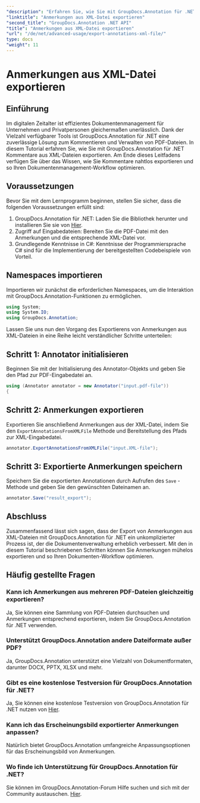 ```yaml
---
"description": "Erfahren Sie, wie Sie mit GroupDocs.Annotation für .NET Anmerkungen aus XML-Dateien exportieren und so Ihren Dokumentenverwaltungs-Workflow effizient vereinfachen."
"linktitle": "Anmerkungen aus XML-Datei exportieren"
"second_title": "GroupDocs.Annotation .NET API"
"title": "Anmerkungen aus XML-Datei exportieren"
"url": "/de/net/advanced-usage/export-annotations-xml-file/"
type: docs
"weight": 11
---
```


# Anmerkungen aus XML-Datei exportieren

## Einführung
Im digitalen Zeitalter ist effizientes Dokumentenmanagement für Unternehmen und Privatpersonen gleichermaßen unerlässlich. Dank der Vielzahl verfügbarer Tools ist GroupDocs.Annotation für .NET eine zuverlässige Lösung zum Kommentieren und Verwalten von PDF-Dateien. In diesem Tutorial erfahren Sie, wie Sie mit GroupDocs.Annotation für .NET Kommentare aus XML-Dateien exportieren. Am Ende dieses Leitfadens verfügen Sie über das Wissen, wie Sie Kommentare nahtlos exportieren und so Ihren Dokumentenmanagement-Workflow optimieren.
## Voraussetzungen
Bevor Sie mit dem Lernprogramm beginnen, stellen Sie sicher, dass die folgenden Voraussetzungen erfüllt sind:
1. GroupDocs.Annotation für .NET: Laden Sie die Bibliothek herunter und installieren Sie sie von [Hier](https://releases.groupdocs.com/annotation/net/).
2. Zugriff auf Eingabedateien: Bereiten Sie die PDF-Datei mit den Anmerkungen und die entsprechende XML-Datei vor.
3. Grundlegende Kenntnisse in C#: Kenntnisse der Programmiersprache C# sind für die Implementierung der bereitgestellten Codebeispiele von Vorteil.

## Namespaces importieren
Importieren wir zunächst die erforderlichen Namespaces, um die Interaktion mit GroupDocs.Annotation-Funktionen zu ermöglichen.
```csharp
using System;
using System.IO;
using GroupDocs.Annotation;
```

Lassen Sie uns nun den Vorgang des Exportierens von Anmerkungen aus XML-Dateien in eine Reihe leicht verständlicher Schritte unterteilen:
## Schritt 1: Annotator initialisieren
Beginnen Sie mit der Initialisierung des Annotator-Objekts und geben Sie den Pfad zur PDF-Eingabedatei an.
```csharp
using (Annotator annotator = new Annotator("input.pdf-file"))
{
```
## Schritt 2: Anmerkungen exportieren
Exportieren Sie anschließend Anmerkungen aus der XML-Datei, indem Sie den `ExportAnnotationsFromXMLFile` Methode und Bereitstellung des Pfads zur XML-Eingabedatei.
```csharp
annotator.ExportAnnotationsFromXMLFile("input.XML-file");
```
## Schritt 3: Exportierte Anmerkungen speichern
Speichern Sie die exportierten Annotationen durch Aufrufen des `Save` -Methode und geben Sie den gewünschten Dateinamen an.
```csharp
annotator.Save("result_export");
```

## Abschluss
Zusammenfassend lässt sich sagen, dass der Export von Anmerkungen aus XML-Dateien mit GroupDocs.Annotation für .NET ein unkomplizierter Prozess ist, der die Dokumentenverwaltung erheblich verbessert. Mit den in diesem Tutorial beschriebenen Schritten können Sie Anmerkungen mühelos exportieren und so Ihren Dokumenten-Workflow optimieren.
## Häufig gestellte Fragen
### Kann ich Anmerkungen aus mehreren PDF-Dateien gleichzeitig exportieren?
Ja, Sie können eine Sammlung von PDF-Dateien durchsuchen und Anmerkungen entsprechend exportieren, indem Sie GroupDocs.Annotation für .NET verwenden.
### Unterstützt GroupDocs.Annotation andere Dateiformate außer PDF?
Ja, GroupDocs.Annotation unterstützt eine Vielzahl von Dokumentformaten, darunter DOCX, PPTX, XLSX und mehr.
### Gibt es eine kostenlose Testversion für GroupDocs.Annotation für .NET?
Ja, Sie können eine kostenlose Testversion von GroupDocs.Annotation für .NET nutzen von [Hier](https://releases.groupdocs.com/).
### Kann ich das Erscheinungsbild exportierter Anmerkungen anpassen?
Natürlich bietet GroupDocs.Annotation umfangreiche Anpassungsoptionen für das Erscheinungsbild von Anmerkungen.
### Wo finde ich Unterstützung für GroupDocs.Annotation für .NET?
Sie können im GroupDocs.Annotation-Forum Hilfe suchen und sich mit der Community austauschen. [Hier](https://forum.groupdocs.com/c/annotation/10).